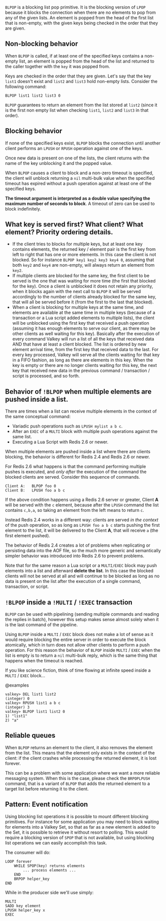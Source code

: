`BLPOP` is a blocking list pop primitive.
It is the blocking version of `LPOP` because it blocks the connection when there
are no elements to pop from any of the given lists.
An element is popped from the head of the first list that is non-empty, with the
given keys being checked in the order that they are given.

## Non-blocking behavior

When `BLPOP` is called, if at least one of the specified keys contains a
non-empty list, an element is popped from the head of the list and returned to
the caller together with the `key` it was popped from.

Keys are checked in the order that they are given.
Let's say that the key `list1` doesn't exist and `list2` and `list3` hold
non-empty lists.
Consider the following command:

```
BLPOP list1 list2 list3 0
```

`BLPOP` guarantees to return an element from the list stored at `list2` (since
it is the first non empty list when checking `list1`, `list2` and `list3` in
that order).

## Blocking behavior

If none of the specified keys exist, `BLPOP` blocks the connection until another
client performs an `LPUSH` or `RPUSH` operation against one of the keys.

Once new data is present on one of the lists, the client returns with the name
of the key unblocking it and the popped value.

When `BLPOP` causes a client to block and a non-zero timeout is specified,
the client will unblock returning a `nil` multi-bulk value when the specified
timeout has expired without a push operation against at least one of the
specified keys.

**The timeout argument is interpreted as a double value specifying the maximum number of seconds to block**. A timeout of zero can be used to block indefinitely.

## What key is served first? What client? What element? Priority ordering details.

* If the client tries to blocks for multiple keys, but at least one key contains elements, the returned key / element pair is the first key from left to right that has one or more elements. In this case the client is not blocked. So for instance `BLPOP key1 key2 key3 key4 0`, assuming that both `key2` and `key4` are non-empty, will always return an element from `key2`.
* If multiple clients are blocked for the same key, the first client to be served is the one that was waiting for more time (the first that blocked for the key). Once a client is unblocked it does not retain any priority, when it blocks again with the next call to `BLPOP` it will be served accordingly to the number of clients already blocked for the same key, that will all be served before it (from the first to the last that blocked).
* When a client is blocking for multiple keys at the same time, and elements are available at the same time in multiple keys (because of a transaction or a Lua script added elements to multiple lists), the client will be unblocked using the first key that received a push operation (assuming it has enough elements to serve our client, as there may be other clients as well waiting for this key). Basically after the execution of every command Valkey will run a list of all the keys that received data AND that have at least a client blocked. The list is ordered by new element arrival time, from the first key that received data to the last. For every key processed, Valkey will serve all the clients waiting for that key in a FIFO fashion, as long as there are elements in this key. When the key is empty or there are no longer clients waiting for this key, the next key that received new data in the previous command / transaction / script is processed, and so forth.

## Behavior of `!BLPOP` when multiple elements are pushed inside a list.

There are times when a list can receive multiple elements in the context of the same conceptual command:

* Variadic push operations such as `LPUSH mylist a b c`.
* After an `EXEC` of a `MULTI` block with multiple push operations against the same list.
* Executing a Lua Script with Redis 2.6 or newer.

When multiple elements are pushed inside a list where there are clients blocking, the behavior is different for Redis 2.4 and Redis 2.6 or newer.

For Redis 2.6 what happens is that the command performing multiple pushes is executed, and *only after* the execution of the command the blocked clients are served. Consider this sequence of commands.

    Client A:   BLPOP foo 0
    Client B:   LPUSH foo a b c

If the above condition happens using a Redis 2.6 server or greater, Client **A** will be served with the `c` element, because after the `LPUSH` command the list contains `c,b,a`, so taking an element from the left means to return `c`.

Instead Redis 2.4 works in a different way: clients are served *in the context* of the push operation, so as long as `LPUSH foo a b c` starts pushing the first element to the list, it will be delivered to the Client **A**, that will receive `a` (the first element pushed).

The behavior of Redis 2.4 creates a lot of problems when replicating or persisting data into the AOF file, so the much more generic and semantically simpler behavior was introduced into Redis 2.6 to prevent problems.

Note that for the same reason a Lua script or a `MULTI/EXEC` block may push elements into a list and afterward **delete the list**. In this case the blocked clients will not be served at all and will continue to be blocked as long as no data is present on the list after the execution of a single command, transaction, or script.

## `!BLPOP` inside a `!MULTI` / `!EXEC` transaction

`BLPOP` can be used with pipelining (sending multiple commands and
reading the replies in batch), however this setup makes sense almost solely
when it is the last command of the pipeline.

Using `BLPOP` inside a `MULTI` / `EXEC` block does not make a lot of sense
as it would require blocking the entire server in order to execute the block
atomically, which in turn does not allow other clients to perform a push
operation. For this reason the behavior of `BLPOP` inside `MULTI` / `EXEC` when the list is empty is to return a `nil` multi-bulk reply, which is the same
thing that happens when the timeout is reached.

If you like science fiction, think of time flowing at infinite speed inside a
`MULTI` / `EXEC` block...

@examples

```
valkey> DEL list1 list2
(integer) 0
valkey> RPUSH list1 a b c
(integer) 3
valkey> BLPOP list1 list2 0
1) "list1"
2) "a"
```

## Reliable queues

When `BLPOP` returns an element to the client, it also removes the element from the list. This means that the element only exists in the context of the client: if the client crashes while processing the returned element, it is lost forever.

This can be a problem with some application where we want a more reliable messaging system. When this is the case, please check the `BRPOPLPUSH` command, that is a variant of `BLPOP` that adds the returned element to a target list before returning it to the client.

## Pattern: Event notification

Using blocking list operations it is possible to mount different blocking
primitives.
For instance for some application you may need to block waiting for elements
into a Valkey Set, so that as far as a new element is added to the Set, it is
possible to retrieve it without resort to polling.
This would require a blocking version of `SPOP` that is not available, but using
blocking list operations we can easily accomplish this task.

The consumer will do:

```
LOOP forever
    WHILE SPOP(key) returns elements
        ... process elements ...
    END
    BRPOP helper_key
END
```

While in the producer side we'll use simply:

```
MULTI
SADD key element
LPUSH helper_key x
EXEC
```
